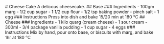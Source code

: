 <title>Cheese Cake</title>
# Cheese Cake
A delicous cheesecake.  
## Base
### Ingredients
- 100gm marg  
- 1/2 cup sugar  
- 1 1/2 cup flour  
- 1/2 tsp baking powder  
- pinch salt  
- 1 egg  
### Instructions
Press into dish and bake 15/20 min at 180 °C  
## Cheese
### Ingredients
- 1 kilo quarg (cream cheese)  
- 1 sour cream - 300ml  
- 3/4 package vanilla pudding  
- 1 cup sugar  
- 4 eggs  
### Instructions
Mix by hand,  
pour onto base, or biscuits with marg,  
and bake 1hr at 180 °C  
